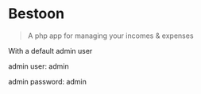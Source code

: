 # Bestoon

> A php app for managing your incomes & expenses

 With a default admin user
 
 admin user: admin
 
 admin password: admin
